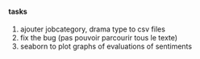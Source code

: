 #### tasks
1. ajouter jobcategory, drama type to csv files
2. fix the bug (pas pouvoir parcourir tous le texte)
3. seaborn to plot graphs of evaluations of sentiments

